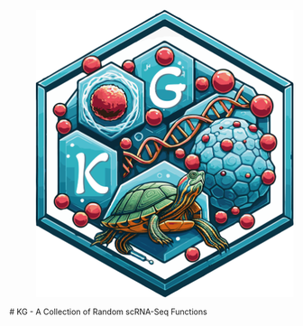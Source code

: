 <p align = "right">
  <img src="KG_logotype.png" width = "457.2" height = "509.1">
</p>
# KG - A Collection of Random scRNA-Seq Functions
